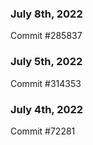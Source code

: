 ### July 8th, 2022

Commit #285837

### July 5th, 2022

Commit #314353


### July 4th, 2022

Commit #72281
